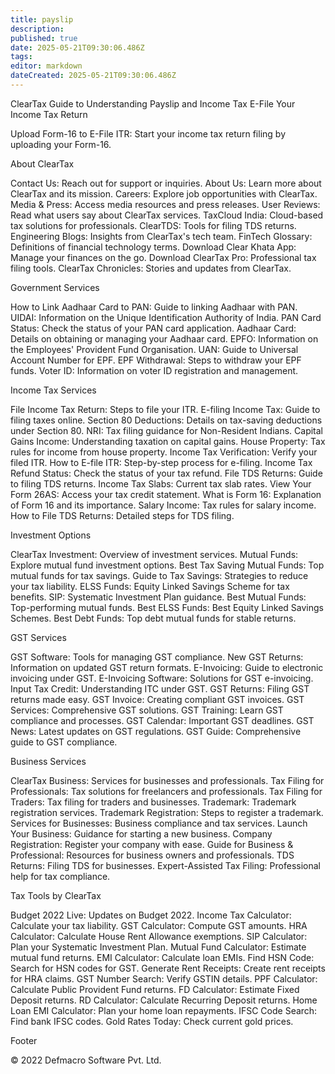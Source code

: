 ```yaml
---
title: payslip
description: 
published: true
date: 2025-05-21T09:30:06.486Z
tags: 
editor: markdown
dateCreated: 2025-05-21T09:30:06.486Z
---
```


ClearTax Guide to Understanding Payslip and Income Tax
E-File Your Income Tax Return

Upload Form-16 to E-File ITR: Start your income tax return filing by uploading your Form-16.

About ClearTax

Contact Us: Reach out for support or inquiries.
About Us: Learn more about ClearTax and its mission.
Careers: Explore job opportunities with ClearTax.
Media & Press: Access media resources and press releases.
User Reviews: Read what users say about ClearTax services.
TaxCloud India: Cloud-based tax solutions for professionals.
ClearTDS: Tools for filing TDS returns.
Engineering Blogs: Insights from ClearTax's tech team.
FinTech Glossary: Definitions of financial technology terms.
Download Clear Khata App: Manage your finances on the go.
Download ClearTax Pro: Professional tax filing tools.
ClearTax Chronicles: Stories and updates from ClearTax.

Government Services

How to Link Aadhaar Card to PAN: Guide to linking Aadhaar with PAN.
UIDAI: Information on the Unique Identification Authority of India.
PAN Card Status: Check the status of your PAN card application.
Aadhaar Card: Details on obtaining or managing your Aadhaar card.
EPFO: Information on the Employees' Provident Fund Organisation.
UAN: Guide to Universal Account Number for EPF.
EPF Withdrawal: Steps to withdraw your EPF funds.
Voter ID: Information on voter ID registration and management.

Income Tax Services

File Income Tax Return: Steps to file your ITR.
E-filing Income Tax: Guide to filing taxes online.
Section 80 Deductions: Details on tax-saving deductions under Section 80.
NRI: Tax filing guidance for Non-Resident Indians.
Capital Gains Income: Understanding taxation on capital gains.
House Property: Tax rules for income from house property.
Income Tax Verification: Verify your filed ITR.
How to E-file ITR: Step-by-step process for e-filing.
Income Tax Refund Status: Check the status of your tax refund.
File TDS Returns: Guide to filing TDS returns.
Income Tax Slabs: Current tax slab rates.
View Your Form 26AS: Access your tax credit statement.
What is Form 16: Explanation of Form 16 and its importance.
Salary Income: Tax rules for salary income.
How to File TDS Returns: Detailed steps for TDS filing.

Investment Options

ClearTax Investment: Overview of investment services.
Mutual Funds: Explore mutual fund investment options.
Best Tax Saving Mutual Funds: Top mutual funds for tax savings.
Guide to Tax Savings: Strategies to reduce your tax liability.
ELSS Funds: Equity Linked Savings Scheme for tax benefits.
SIP: Systematic Investment Plan guidance.
Best Mutual Funds: Top-performing mutual funds.
Best ELSS Funds: Best Equity Linked Savings Schemes.
Best Debt Funds: Top debt mutual funds for stable returns.

GST Services

GST Software: Tools for managing GST compliance.
New GST Returns: Information on updated GST return formats.
E-Invoicing: Guide to electronic invoicing under GST.
E-Invoicing Software: Solutions for GST e-invoicing.
Input Tax Credit: Understanding ITC under GST.
GST Returns: Filing GST returns made easy.
GST Invoice: Creating compliant GST invoices.
GST Services: Comprehensive GST solutions.
GST Training: Learn GST compliance and processes.
GST Calendar: Important GST deadlines.
GST News: Latest updates on GST regulations.
GST Guide: Comprehensive guide to GST compliance.

Business Services

ClearTax Business: Services for businesses and professionals.
Tax Filing for Professionals: Tax solutions for freelancers and professionals.
Tax Filing for Traders: Tax filing for traders and businesses.
Trademark: Trademark registration services.
Trademark Registration: Steps to register a trademark.
Services for Businesses: Business compliance and tax services.
Launch Your Business: Guidance for starting a new business.
Company Registration: Register your company with ease.
Guide for Business & Professional: Resources for business owners and professionals.
TDS Returns: Filing TDS for businesses.
Expert-Assisted Tax Filing: Professional help for tax compliance.

Tax Tools by ClearTax

Budget 2022 Live: Updates on Budget 2022.
Income Tax Calculator: Calculate your tax liability.
GST Calculator: Compute GST amounts.
HRA Calculator: Calculate House Rent Allowance exemptions.
SIP Calculator: Plan your Systematic Investment Plan.
Mutual Fund Calculator: Estimate mutual fund returns.
EMI Calculator: Calculate loan EMIs.
Find HSN Code: Search for HSN codes for GST.
Generate Rent Receipts: Create rent receipts for HRA claims.
GST Number Search: Verify GSTIN details.
PPF Calculator: Calculate Public Provident Fund returns.
FD Calculator: Estimate Fixed Deposit returns.
RD Calculator: Calculate Recurring Deposit returns.
Home Loan EMI Calculator: Plan your home loan repayments.
IFSC Code Search: Find bank IFSC codes.
Gold Rates Today: Check current gold prices.

Footer

© 2022 Defmacro Software Pvt. Ltd.

